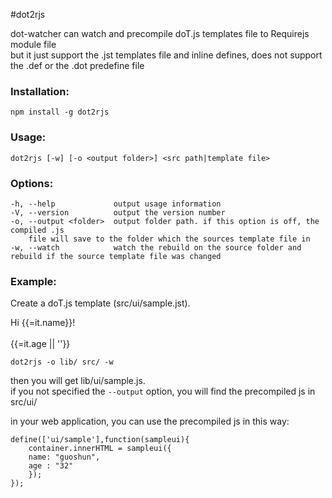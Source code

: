 #dot2rjs

dot-watcher can watch and precompile doT.js templates file to Requirejs module file  
but it just support the .jst templates file and inline defines, does not support the .def or the .dot predefine file

### Installation:

```
npm install -g dot2rjs
```

### Usage:

```
dot2rjs [-w] [-o <output folder>] <src path|template file>
```

### Options:

    -h, --help             output usage information  
    -V, --version          output the version number  
    -o, --output <folder>  output folder path. if this option is off, the compiled .js 
        file will save to the folder which the sources template file in  
    -w, --watch            watch the rebuild on the source folder and rebuild if the source template file was changed  

### Example:
Create a doT.js template (src/ui/sample.jst).  
	<div>Hi {{=it.name}}!</div>  
	<div>{{=it.age || ''}}</div>  
```
dot2rjs -o lib/ src/ -w
```
then you will get lib/ui/sample.js.  
if you not specified the `--output` option, you will find the precompiled js in src/ui/

in your web application, you can use the precompiled js in this way:  

```
define(['ui/sample'],function(sampleui){
	container.innerHTML = sampleui({
  	name: "guoshun",
  	age : "32"
	});
});
```
